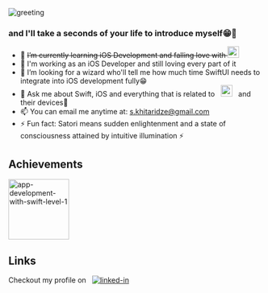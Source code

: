 ![greeting](https://user-images.githubusercontent.com/72808071/179375288-c5206849-4432-4ab4-bc9c-75486e1335f6.png)
### and l'Il take a seconds of your life to introduce myself😁🚀

- 🌱 ~~I’m currently learning iOS Development and falling love with [<img src="https://img.shields.io/badge/swift-F54A2A?style=for-the-badge&logo=swift&logoColor=white" height="23" />](https://www.swift.org)~~
- 🚀 I'm working as an iOS Developer and still loving every part of it
- 🤔 I’m looking for a wizard who'll tell me how much time SwiftUI needs to integrate into iOS development fully😁
- 💬 Ask me about Swift, iOS and everything that is related to &nbsp; [<img src="https://img.shields.io/badge/Apple-%23000000.svg?style=for-the-badge&logo=apple&logoColor=white" height="23" />](https://www.apple.com) &nbsp; and their devices🍏
- 📫 You can email me anytime at: s.khitaridze@gmail.com
- ⚡ Fun fact: Satori means sudden enlightenment and a state of consciousness attained by intuitive illumination ⚡️


## Achievements

[<img alt="app-development-with-swift-level-1" width="120px" src="https://user-images.githubusercontent.com/72808071/179372362-3c8f92d9-425c-443b-a8e9-1ff709e8f900.png" />](https://www.credly.com/badges/dc9d83ac-88f3-41ba-bad6-39a983af2234/public_url)


## Links
Checkout my profile on &nbsp; [![linked-in](https://img.shields.io/badge/Linked_In-0077B5?style=for-the-badge&logo=LinkedIn&logoColor=white)](https://www.linkedin.com/in/saba-khitaridze-6311161b9/)
